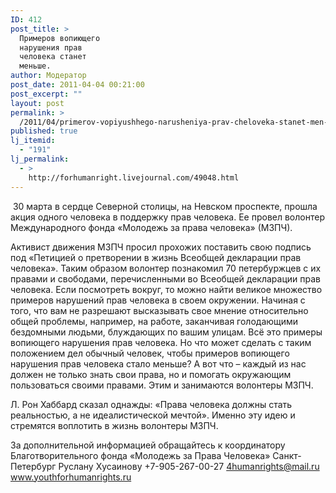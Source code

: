 ```yaml
---
ID: 412
post_title: >
  Примеров вопиющего
  нарушения прав
  человека станет
  меньше.
author: Модератор
post_date: 2011-04-04 00:21:00
post_excerpt: ""
layout: post
permalink: >
  /2011/04/primerov-vopiyushhego-narusheniya-prav-cheloveka-stanet-men-she.html
published: true
lj_itemid:
  - "191"
lj_permalink:
  - >
    http://forhumanright.livejournal.com/49048.html
---
```

&nbsp;30 марта в сердце Северной столицы, на Невском проспекте, прошла акция одного человека в поддержку прав человека. Ее провел волонтер Международного фонда &laquo;Молодежь за права человека&raquo; (МЗПЧ).

Активист движения МЗПЧ просил прохожих поставить свою подпись под &laquo;Петицией о претворении в жизнь Всеобщей декларации прав человека&raquo;. Таким образом волонтер познакомил 70 петербуржцев с их правами и свободами, перечисленными во Всеобщей декларации прав человека. Если посмотреть вокруг, то можно найти великое множество примеров нарушений прав человека в своем окружении. Начиная с того, что вам не разрешают высказывать свое мнение относительно общей проблемы, например, на работе, заканчивая голодающими бездомными людьми, блуждающих по вашим улицам. Всё это примеры вопиющего нарушения прав человека. Но что может сделать с таким положением дел обычный человек, чтобы примеров вопиющего нарушения прав человека стало меньше? А вот что &ndash; каждый из нас должен не только знать свои права, но и помогать окружающим пользоваться своими правами. Этим и занимаются волонтеры МЗПЧ.

Л. Рон Хаббард сказал однажды: &laquo;Права человека должны стать реальностью, а не идеалистической мечтой&raquo;. Именно эту идею и стремятся воплотить в жизнь волонтеры МЗПЧ.

За дополнительной информацией обращайтесь к координатору
Благотворительного фонда &laquo;Молодежь за Права Человека&raquo; Санкт-Петербург
Руслану Хусаинову
+7-905-267-00-27
4humanrights@mail.ru
www.youthforhumanrights.ru